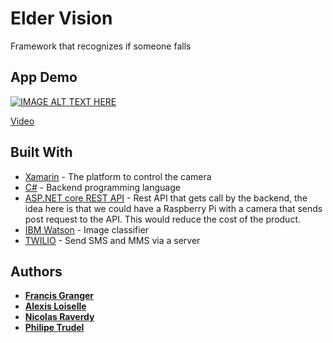 # Elder Vision

Framework that recognizes if someone falls

## App Demo

[![IMAGE ALT TEXT HERE](https://img.youtube.com/vi/YAz7h-ySxUc/sddefault.jpg)](https://www.youtube.com/watch?v=YAz7h-ySxUc)

[Video](https://www.youtube.com/watch?v=YAz7h-ySxUc)

## Built With

* [Xamarin](https://www.xamarin.com/) - The platform to control the camera
* [C#](https://docs.microsoft.com/en-us/dotnet/csharp/) - Backend programming language
* [ASP.NET core REST API](https://docs.microsoft.com/en-us/aspnet/core/tutorials/first-web-api) - Rest API that gets call by the backend, the idea here is that we could have a Raspberry Pi with a camera that sends post request to the API. This would reduce the cost of the product.
* [IBM Watson](https://www.ibm.com/watson/) - Image classifier
* [TWILIO](https://www.twilio.com/) - Send SMS and MMS via a server


## Authors

* **[Francis Granger](https://github.com/frankilepro)**
* **[Alexis Loiselle](https://github.com/alexisloiselle)**
* **[Nicolas Raverdy](https://github.com/olivierlauzon85)**
* **[Philipe Trudel](https://github.com/lefrenchguy)**
